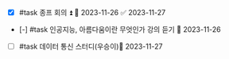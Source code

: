- [x] #task  종프 회의 ⏫ 📅 2023-11-26 ✅ 2023-11-27
- [-] #task 인공지능, 아름다움이란 무엇인가 강의 듣기 📅 2023-11-26
- [ ] #task  데이터 통신 스터디(우승이)📅 2023-11-27 
